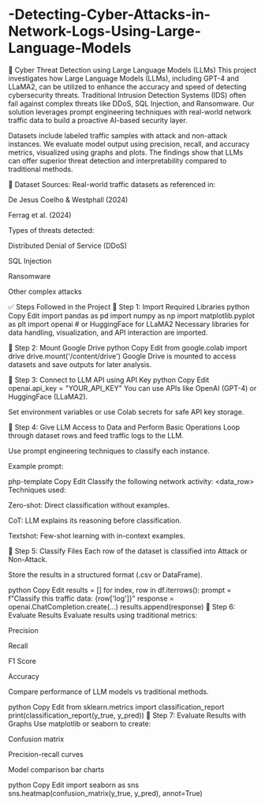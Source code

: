 # -Detecting-Cyber-Attacks-in-Network-Logs-Using-Large-Language-Models
🚀 Cyber Threat Detection using Large Language Models (LLMs)
This project investigates how Large Language Models (LLMs), including GPT-4 and LLaMA2, can be utilized to enhance the accuracy and speed of detecting cybersecurity threats. Traditional Intrusion Detection Systems (IDS) often fail against complex threats like DDoS, SQL Injection, and Ransomware. Our solution leverages prompt engineering techniques with real-world network traffic data to build a proactive AI-based security layer.



Datasets include labeled traffic samples with attack and non-attack instances. We evaluate model output using precision, recall, and accuracy metrics, visualized using graphs and plots. The findings show that LLMs can offer superior threat detection and interpretability compared to traditional methods.

📁 Dataset
Sources: Real-world traffic datasets as referenced in:

De Jesus Coelho & Westphall (2024)

Ferrag et al. (2024)

Types of threats detected:

Distributed Denial of Service (DDoS)

SQL Injection

Ransomware

Other complex attacks

✅ Steps Followed in the Project
🔹 Step 1: Import Required Libraries
python
Copy
Edit
import pandas as pd
import numpy as np
import matplotlib.pyplot as plt
import openai  # or HuggingFace for LLaMA2
Necessary libraries for data handling, visualization, and API interaction are imported.

🔹 Step 2: Mount Google Drive
python
Copy
Edit
from google.colab import drive
drive.mount('/content/drive')
Google Drive is mounted to access datasets and save outputs for later analysis.

🔹 Step 3: Connect to LLM API using API Key
python
Copy
Edit
openai.api_key = "YOUR_API_KEY"
You can use APIs like OpenAI (GPT-4) or HuggingFace (LLaMA2).

Set environment variables or use Colab secrets for safe API key storage.

🔹 Step 4: Give LLM Access to Data and Perform Basic Operations
Loop through dataset rows and feed traffic logs to the LLM.

Use prompt engineering techniques to classify each instance.

Example prompt:

php-template
Copy
Edit
Classify the following network activity: <data_row>
Techniques used:

Zero-shot: Direct classification without examples.

CoT: LLM explains its reasoning before classification.

Textshot: Few-shot learning with in-context examples.

🔹 Step 5: Classify Files
Each row of the dataset is classified into Attack or Non-Attack.

Store the results in a structured format (.csv or DataFrame).

python
Copy
Edit
results = []
for index, row in df.iterrows():
    prompt = f"Classify this traffic data: {row['log']}"
    response = openai.ChatCompletion.create(...)
    results.append(response)
🔹 Step 6: Evaluate Results
Evaluate results using traditional metrics:

Precision

Recall

F1 Score

Accuracy

Compare performance of LLM models vs traditional methods.

python
Copy
Edit
from sklearn.metrics import classification_report
print(classification_report(y_true, y_pred))
🔹 Step 7: Evaluate Results with Graphs
Use matplotlib or seaborn to create:

Confusion matrix

Precision-recall curves

Model comparison bar charts

python
Copy
Edit
import seaborn as sns
sns.heatmap(confusion_matrix(y_true, y_pred), annot=True)

